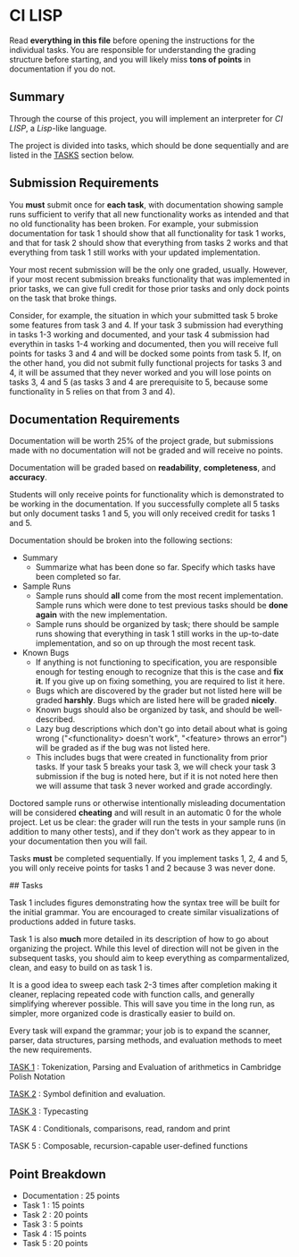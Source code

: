 # CI LISP

Read **everything in this file** before opening the instructions for the individual tasks. You are responsible for understanding the grading structure before starting, and you will likely miss **tons of points** in documentation if you do not.

## Summary

Through the course of this project, you will implement an interpreter for *CI LISP*, a *Lisp*-like language.

The project is divided into tasks, which should be done sequentially and are listed in the [TASKS](#tasks) section below.

## Submission Requirements

You **must** submit once for **each task**, with documentation showing sample runs sufficient to verify that all new functionality works as intended and that no old functionality has been broken. For example, your submission documentation for task 1 should show that all functionality for task 1 works, and that for task 2 should show that everything from tasks 2 works and that everything from task 1 still works with your updated implementation.

Your most recent submission will be the only one graded, usually. However, if your most recent submission breaks functionality that was implemented in prior tasks, we can give full credit for those prior tasks and only dock points on the task that broke things.

Consider, for example, the situation in which your submitted task 5 broke some features from task 3 and 4. If your task 3 submission had everything in tasks 1-3 working and documented, and your task 4 submission had everythin in tasks 1-4 working and documented, then you will receive full points for tasks 3 and 4 and will be docked some points from task 5. If, on the other hand, you did not submit fully functional projects for tasks 3 and 4, it will be assumed that they never worked and you will lose points on tasks 3, 4 and 5 (as tasks 3 and 4 are prerequisite to 5, because some functionality in 5 relies on that from 3 and 4).

## Documentation Requirements

Documentation will be worth 25% of the project grade, but submissions made with no documentation will not be graded and will receive no points.

Documentation will be graded based on **readability**, **completeness**, and **accuracy**.

Students will only receive points for functionality which is demonstrated to be working in the documentation. If you successfully complete all 5 tasks but only document tasks 1 and 5, you will only received credit for tasks 1 and 5.

Documentation should be broken into the following sections:

* Summary
	* Summarize what has been done so far. Specify which tasks have been completed so far.
* Sample Runs
	* Sample runs should **all** come from the most recent implementation. Sample runs which were done to test previous tasks should be **done again** with the new implementation.
	* Sample runs should be organized by task; there should be sample runs showing that everything in task 1 still works in the up-to-date implementation, and so on up through the most recent task.
* Known Bugs
	* If anything is not functioning to specification, you are responsible enough for testing enough to recognize that this is the case and **fix it**. If you give up on fixing something, you are required to list it here.
	* Bugs which are discovered by the grader but not listed here will be graded **harshly**. Bugs which are listed here will be graded **nicely**.
	* Known bugs should also be organized by task, and should be well-described.
	* Lazy bug descriptions which don't go into detail about what is going wrong ("\<functionality\> doesn't work", "\<feature\> throws an error") will be graded as if the bug was not listed here.
	* This includes bugs that were created in functionality from prior tasks. If your task 5 breaks your task 3, we will check your task 3 submission if the bug is noted here, but if it is not noted here then we will assume that task 3 never worked and grade accordingly.

Doctored sample runs or otherwise intentionally misleading documentation will be considered **cheating** and will result in an automatic 0 for the whole project. Let us be clear: the grader will run the tests in your sample runs (in addition to many other tests), and if they don't work as they appear to in your documentation then you will fail.

Tasks **must** be completed sequentially. If you implement tasks 1, 2, 4 and 5, you will only receive points for tasks 1 and 2 because 3 was never done.


##<a name="tasks"></a> Tasks

Task 1 includes figures demonstrating how the syntax tree will be built for the initial grammar. You are encouraged to create similar visualizations of productions added in future tasks.

Task 1 is also **much** more detailed in its description of how to go about organizing the project. While this level of direction will not be given in the subsequent tasks, you should aim to keep everything as comparmentalized, clean, and easy to build on as task 1 is. 

It is a good idea to sweep each task 2-3 times after completion making it cleaner, replacing repeated code with function calls, and generally simplifying wherever possible. This will save you time in the long run, as simpler, more organized code is drastically easier to build on.

Every task will expand the grammar; your job is to expand the scanner, parser, data structures, parsing methods, and evaluation methods to meet the new requirements.

[TASK 1](./instructions/task_1.md) : Tokenization, Parsing and Evaluation of arithmetics in Cambridge Polish Notation

[TASK 2](./instructions/task_2.md) : Symbol definition and evaluation.

[TASK 3](./instructions/task_3.md) : Typecasting

TASK 4 : Conditionals, comparisons, read, random and print

TASK 5 : Composable, recursion-capable user-defined functions

## Point Breakdown

* Documentation : 25 points
* Task 1 : 15 points
* Task 2 : 20 points
* Task 3 : 5 points
* Task 4 : 15 points
* Task 5 : 20 points
